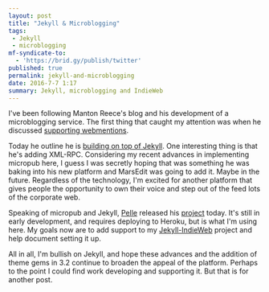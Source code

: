 ```yaml
---
layout: post
title: "Jekyll & Microblogging"
tags:
 - Jekyll
 - microblogging
mf-syndicate-to:
  - 'https://brid.gy/publish/twitter'
published: true
permalink: jekyll-and-microblogging
date: 2016-7-7 1:17
summary: Jekyll, microblogging and IndieWeb
---
```

I've been following Manton Reece's blog and his development of a microblogging service. The first thing that caught my attention was when he discussed [supporting webmentions](http://manton.org/tag/civilcomments).

Today he outline he is [building on top of Jekyll](http://www.manton.org/2016/07/building-on-jekyll.html). One interesting thing is that he's adding XML-RPC. Considering my recent advances in implementing micropub here, I guess I was secretly hoping that was something he was baking into his new platform and MarsEdit was going to add it. Maybe in the future. Regardless of the technology, I'm excited for another platform that gives people the opportunity to own their voice and step out of the feed lots of the corporate web.

Speaking of micropub and Jekyll, [Pelle](http://voxpelli.com) released his [project](https://github.com/voxpelli/webpage-micropub-to-github) today. It's still in early development, and requires deploying to Heroku, but is what I'm using here. My goals now are to add support to my [Jekyll-IndieWeb](https://github.com/miklb/jekyll-indieweb) project and help document setting it up.

All in all, I'm bullish on Jekyll, and hope these advances and the addition of theme gems in 3.2 continue to broaden the appeal of the platform. Perhaps to the point I could find work developing and supporting it. But that is for another post.
